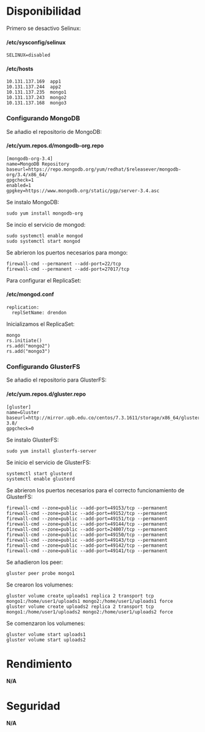 # Disponibilidad
Primero se desactivo Selinux:
#### /etc/sysconfig/selinux
    SELINUX=disabled

#### /etc/hosts
    10.131.137.169  app1
    10.131.137.244  app2
    10.131.137.235  mongo1
    10.131.137.243  mongo2
    10.131.137.168  mongo3

### Configurando MongoDB

Se añadio el repositorio de MongoDB:
#### /etc/yum.repos.d/mongodb-org.repo
    [mongodb-org-3.4]
    name=MongoDB Repository
    baseurl=https://repo.mongodb.org/yum/redhat/$releasever/mongodb-org/3.4/x86_64/
    gpgcheck=1
    enabled=1
    gpgkey=https://www.mongodb.org/static/pgp/server-3.4.asc
    
Se instalo MongoDB:

    sudo yum install mongodb-org

Se incio el servicio de mongod:

    sudo systemctl enable mongod
    sudo systemctl start mongod

Se abrieron los puertos necesarios para mongo:

    firewall-cmd --permanent --add-port=22/tcp
    firewall-cmd --permanent --add-port=27017/tcp

Para configurar el ReplicaSet:

#### /etc/mongod.conf
    replication:
      replSetName: drendon

Inicializamos el ReplicaSet:

    mongo
    rs.initiate()
    rs.add("mongo2")
    rs.add("mongo3")
    
### Configurando GlusterFS

Se añadio el repositorio para GlusterFS:
#### /etc/yum.repos.d/gluster.repo
    [gluster]
    name=Gluster
    baseurl=http://mirror.upb.edu.co/centos/7.3.1611/storage/x86_64/gluster-3.8/
    gpgcheck=0

Se instalo GlusterFS:

    sudo yum install glusterfs-server
    
Se inicio el servicio de GlusterFS:

    systemctl start glusterd
    systemctl enable glusterd

Se abrieron los puertos necesarios para el correcto funcionamiento de GlusterFS:

    firewall-cmd --zone=public --add-port=49153/tcp --permanent
    firewall-cmd --zone=public --add-port=49152/tcp --permanent
    firewall-cmd --zone=public --add-port=49151/tcp --permanent
    firewall-cmd --zone=public --add-port=49144/tcp --permanent
    firewall-cmd --zone=public --add-port=24007/tcp --permanent
    firewall-cmd --zone=public --add-port=49150/tcp --permanent
    firewall-cmd --zone=public --add-port=49143/tcp --permanent
    firewall-cmd --zone=public --add-port=49142/tcp --permanent
    firewall-cmd --zone=public --add-port=49141/tcp --permanent

Se añadieron los peer:
    
    gluster peer probe mongo1
    
Se crearon los volumenes:

    gluster volume create uploads1 replica 2 transport tcp mongo1:/home/user1/uploads1 mongo2:/home/user1/uploads1 force
    gluster volume create uploads2 replica 2 transport tcp mongo1:/home/user1/uploads2 mongo2:/home/user1/uploads2 force

Se comenzaron los volumenes:

    gluster volume start uploads1
    gluster volume start uploads2
    

# Rendimiento
#### N/A
# Seguridad
#### N/A
